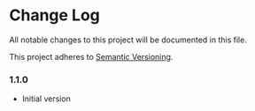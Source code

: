 # Change Log
All notable changes to this project will be documented in this file.

This project adheres to [Semantic Versioning](http://semver.org/).

### 1.1.0
* Initial version


